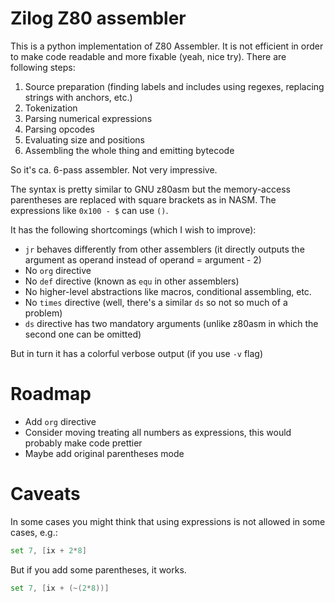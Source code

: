 # Zilog Z80 assembler


This is a python implementation of Z80 Assembler. It is not efficient in order
to make code readable and more fixable (yeah, nice try).
There are following steps:

1. Source preparation (finding labels and includes using regexes, replacing strings with anchors, etc.)
2. Tokenization
3. Parsing numerical expressions
4. Parsing opcodes
5. Evaluating size and positions
6. Assembling the whole thing and emitting bytecode

So it's ca. 6-pass assembler. Not very impressive.

The syntax is pretty similar to GNU z80asm but the memory-access parentheses
are replaced with square brackets as in NASM. The expressions like `0x100 - $`
can use `()`.

It has the following shortcomings (which I wish to improve):
* `jr` behaves differently from other assemblers (it directly outputs the argument as operand instead of operand = argument - 2)
* No `org` directive
* No `def` directive (known as `equ` in other assemblers)
* No higher-level abstractions like macros, conditional assembling, etc.
* No `times` directive (well, there's a similar `ds` so not so much of a problem)
* `ds` directive has two mandatory arguments (unlike z80asm in which the second one can be omitted)

But in turn it has a colorful verbose output (if you use `-v` flag)

# Roadmap

* Add `org` directive
* Consider moving treating all numbers as expressions, this would probably make code prettier
* Maybe add original parentheses mode

# Caveats

In some cases you might think that using expressions is not allowed in some
cases, e.g.:

```asm
set 7, [ix + 2*8]
```

But if you add some parentheses, it works.

```asm
set 7, [ix + (~(2*8))]
```

